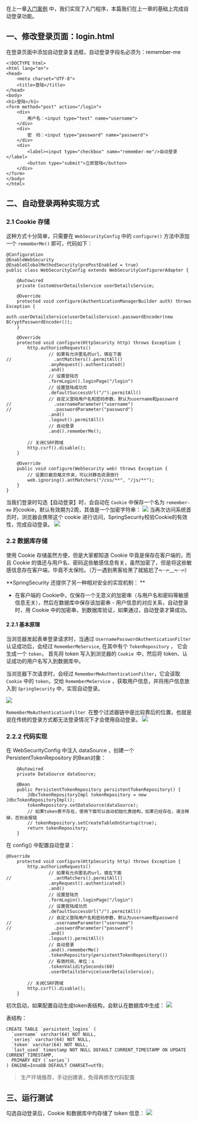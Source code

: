 在上一章[入门案例](https://www.jianshu.com/p/f7efa26854c6)
中，我们实现了入门程序，本篇我们在上一章的基础上完成自动登录功能。

## 一、修改登录页面：login.html
在登录页面中添加自动登录复选框，自动登录字段名必须为：remember-me
```
<!DOCTYPE html>
<html lang="en">
<head>
    <meta charset="UTF-8">
    <title>登陆</title>
</head>
<body>
<h1>登陆</h1>
<form method="post" action="/login">
    <div>
        用户名：<input type="text" name="username">
    </div>
    <div>
        密　码：<input type="password" name="password">
    </div>
    <div>
        <label><input type="checkbox" name="remember-me"/>自动登录</label>
        <button type="submit">立即登陆</button>
    </div>
</form>
</body>
</html>
```
## 二、自动登录两种实现方式
### 2.1 Cookie 存储
这种方式十分简单，只需要在 `WebSecurityConfig` 中的 `configure()` 方法中添加一个 `rememberMe()` 即可，代码如下：
```
@Configuration
@EnableWebSecurity
@EnableGlobalMethodSecurity(prePostEnabled = true)
public class WebSecurityConfig extends WebSecurityConfigurerAdapter {

    @Autowired
    private CustomUserDetailsService userDetailsService;

    @Override
    protected void configure(AuthenticationManagerBuilder auth) throws Exception {
        auth.userDetailsService(userDetailsService).passwordEncoder(new BCryptPasswordEncoder());
    }

    @Override
    protected void configure(HttpSecurity http) throws Exception {
        http.authorizeRequests()
                // 如果有允许匿名的url，填在下面
//                .antMatchers().permitAll()
                .anyRequest().authenticated()
                .and()
                // 设置登陆页
                .formLogin().loginPage("/login")
                // 设置登陆成功页
                .defaultSuccessUrl("/").permitAll()
                // 自定义登陆用户名和密码参数，默认为username和password
//                .usernameParameter("username")
//                .passwordParameter("password")
                .and()
                .logout().permitAll()
                // 自动登录
                .and().rememberMe();

        // 关闭CSRF跨域
        http.csrf().disable();
    }

    @Override
    public void configure(WebSecurity web) throws Exception {
        // 设置拦截忽略文件夹，可以对静态资源放行
        web.ignoring().antMatchers("/css/**", "/js/**");
    }
}
```
当我们登录时勾选【自动登录】时，会自动在 `Cookie` 中保存一个名为 `remember-me` 的cookie，默认有效期为2周，其值是一个加密字符串：
![](https://upload-images.jianshu.io/upload_images/11464886-f3b9d7a749438781.gif?imageMogr2/auto-orient/strip)
当再次访问系统首页时，浏览器会携带这个 cookie 进行访问，SpringSecurity校验Cookie的有效性，完成自动登录。
![](https://upload-images.jianshu.io/upload_images/11464886-4f7c4bb5bef20683.png?imageMogr2/auto-orient/strip%7CimageView2/2/w/1240)

### 2.2 数据库存储
使用 Cookie 存储虽然方便，但是大家都知道 Cookie 毕竟是保存在客户端的，而且 Cookie 的值还与用户名、密码这些敏感信息有关，虽然加密了，但是将这些敏感信息存在客户端，毕竟不太保险。（万一遇到黑客给黑了就尴尬了┭┮﹏┭┮）

**SpringSecurity 还提供了另一种相对安全的实现机制： **
- 在客户端的 Cookie中，仅保存一个无意义的加密串（与用户名和密码等敏感信息无关），然后在数据库中保存该加密串 - 用户信息的对应关系，自动登录时，用 Cookie 中的加密串，到数据库验证，如果通过，自动登录才算成功。

#### 2.2.1 基本原理
当浏览器发起表单登录请求时，当通过 `UsernamePasswordAuthenticationFilter` 认证成功后，会经过 `RememberMeService`, 在其中有个 `TokenRepository` ， 它会生成一个 `token`， 首先将 token 写入到浏览器的 `Cookie `中，然后将 token、认证成功的用户名写入到数据库中。

当浏览器下次请求时，会经过 `RememberMeAuthenticationFilter`，它会读取 `Cookie` 中的 `token`，交给 `RememberMeService` ，获取用户信息，并将用户信息放入到 `SpringSecurity` 中，实现自动登录。

![](https://upload-images.jianshu.io/upload_images/11464886-4c032e201db2c5b1.png?imageMogr2/auto-orient/strip%7CimageView2/2/w/1240)

`RememberMeAuthenticationFilter `在整个过滤器链中是比较靠后的位置，也就是说在传统的登录方式都无法登录情况下才会使用自动登录。
![](https://upload-images.jianshu.io/upload_images/11464886-3af0fce944ded231.png?imageMogr2/auto-orient/strip%7CimageView2/2/w/1240)

### 2.2.2 代码实现
在 WebSecurityConfig 中注入 dataSource ，创建一个 PersistentTokenRepository 的Bean对象：
```
    @Autowired
    private DataSource dataSource;

    @Bean
    public PersistentTokenRepository persistentTokenRepository() {
        JdbcTokenRepositoryImpl tokenRepository = new JdbcTokenRepositoryImpl();
        tokenRepository.setDataSource(dataSource);
        // 如果token表不存在，使用下面可以自动初始化表结构，如果已经存在，请注释掉，否则会报错
        // tokenRepository.setCreateTableOnStartup(true);
        return tokenRepository;
    }
```
在 config() 中配置自动登录：
```
@Override
    protected void configure(HttpSecurity http) throws Exception {
        http.authorizeRequests()
                // 如果有允许匿名的url，填在下面
//                .antMatchers().permitAll()
                .anyRequest().authenticated()
                .and()
                // 设置登陆页
                .formLogin().loginPage("/login")
                // 设置登陆成功页
                .defaultSuccessUrl("/").permitAll()
                // 自定义登陆用户名和密码参数，默认为username和password
//                .usernameParameter("username")
//                .passwordParameter("password")
                .and()
                .logout().permitAll()
                // 自动登录
                .and().rememberMe()
                .tokenRepository(persistentTokenRepository())
                // 有效时间，单位：s
                .tokenValiditySeconds(60)
                .userDetailsService(userDetailsService);

        // 关闭CSRF跨域
        http.csrf().disable();
    }
```
初次启动，如果配置自动生成token表结构，会默认在数据库中生成：
![](https://upload-images.jianshu.io/upload_images/11464886-2d6b8ba01521b002.png?imageMogr2/auto-orient/strip%7CimageView2/2/w/1240)

表结构：
```
CREATE TABLE `persistent_logins` (
  `username` varchar(64) NOT NULL,
  `series` varchar(64) NOT NULL,
  `token` varchar(64) NOT NULL,
  `last_used` timestamp NOT NULL DEFAULT CURRENT_TIMESTAMP ON UPDATE CURRENT_TIMESTAMP,
  PRIMARY KEY (`series`)
) ENGINE=InnoDB DEFAULT CHARSET=utf8;
```
>生产环境推荐，手动创建表，免得再修改代码配置

## 三、运行测试
勾选自动登录后，Cookie 和数据库中均存储了 token 信息：
![](https://upload-images.jianshu.io/upload_images/11464886-3762498c0801670d.gif?imageMogr2/auto-orient/strip)
